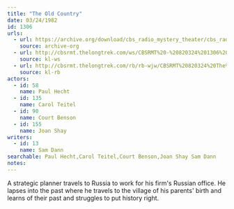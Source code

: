 ```yaml
---
title: "The Old Country"
date: 03/24/1982
id: 1306
urls: 
  - url: https://archive.org/download/cbs_radio_mystery_theater/cbs_radio_mystery_theater-1301-1350.zip/cbs_radio_mystery_theater-1301-1350%2Fcbsrmt_1306_the_old_country.mp3
    source: archive-org
  - url: http://cbsrmt.thelongtrek.com/ws/CBSRMT%20-%20820324%201306%20The%20Old%20Country_ws.mp3
    source: kl-ws
  - url: http://cbsrmt.thelongtrek.com/rb/rb-wjw/CBSRMT%20820324%20The%20Old%20Country_wjw.mp3
    source: kl-rb
actors:  
  - id: 58
    name: Paul Hecht  
  - id: 135
    name: Carol Teitel  
  - id: 90
    name: Court Benson  
  - id: 155
    name: Joan Shay
writers:  
  - id: 13
    name: Sam Dann
searchable: Paul Hecht,Carol Teitel,Court Benson,Joan Shay Sam Dann
notes:  
---
```

A strategic planner travels to Russia to work for his firm's Russian office. He lapses into the past where he travels to the village of his parents' birth and learns of their past and struggles to put history right.
